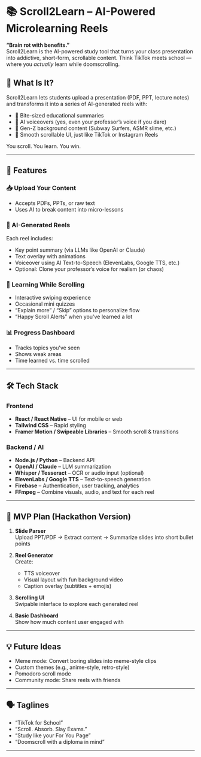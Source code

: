 # 📚 Scroll2Learn – AI-Powered Microlearning Reels

**“Brain rot with benefits.”**  
Scroll2Learn is the AI-powered study tool that turns your class presentation into addictive, short-form, scrollable content. Think TikTok meets school — where you _actually_ learn while doomscrolling.

## 🚀 What Is It?

Scroll2Learn lets students upload a presentation (PDF, PPT, lecture notes) and transforms it into a series of AI-generated reels with:

- 🧠 Bite-sized educational summaries
- 🎤 AI voiceovers (yes, even your professor’s voice if you dare)
- 🎥 Gen-Z background content (Subway Surfers, ASMR slime, etc.)
- 📲 Smooth scrollable UI, just like TikTok or Instagram Reels

You scroll. You learn. You win.

---

## 🎯 Features

### 📥 Upload Your Content

- Accepts PDFs, PPTs, or raw text
- Uses AI to break content into micro-lessons

### 🤖 AI-Generated Reels

Each reel includes:

- Key point summary (via LLMs like OpenAI or Claude)
- Text overlay with animations
- Voiceover using AI Text-to-Speech (ElevenLabs, Google TTS, etc.)
- Optional: Clone your professor’s voice for realism (or chaos)

### 🧠 Learning While Scrolling

- Interactive swiping experience
- Occasional mini quizzes
- “Explain more” / “Skip” options to personalize flow
- “Happy Scroll Alerts” when you've learned a lot

### 📊 Progress Dashboard

- Tracks topics you've seen
- Shows weak areas
- Time learned vs. time scrolled

---

## 🛠️ Tech Stack

### Frontend

- **React / React Native** – UI for mobile or web
- **Tailwind CSS** – Rapid styling
- **Framer Motion / Swipeable Libraries** – Smooth scroll & transitions

### Backend / AI

- **Node.js / Python** – Backend API
- **OpenAI / Claude** – LLM summarization
- **Whisper / Tesseract** – OCR or audio input (optional)
- **ElevenLabs / Google TTS** – Text-to-speech generation
- **Firebase** – Authentication, user tracking, analytics
- **FFmpeg** – Combine visuals, audio, and text for each reel

---

## 🧪 MVP Plan (Hackathon Version)

1. **Slide Parser**  
   Upload PPT/PDF → Extract content → Summarize slides into short bullet points

2. **Reel Generator**  
   Create:

   - TTS voiceover
   - Visual layout with fun background video
   - Caption overlay (subtitles + emojis)

3. **Scrolling UI**  
   Swipable interface to explore each generated reel

4. **Basic Dashboard**  
   Show how much content user engaged with

---

## 💡 Future Ideas

- Meme mode: Convert boring slides into meme-style clips
- Custom themes (e.g., anime-style, retro-style)
- Pomodoro scroll mode
- Community mode: Share reels with friends

---

## 🗣 Taglines

- “TikTok for School”
- “Scroll. Absorb. Slay Exams.”
- “Study like your For You Page”
- “Doomscroll with a diploma in mind”

---
